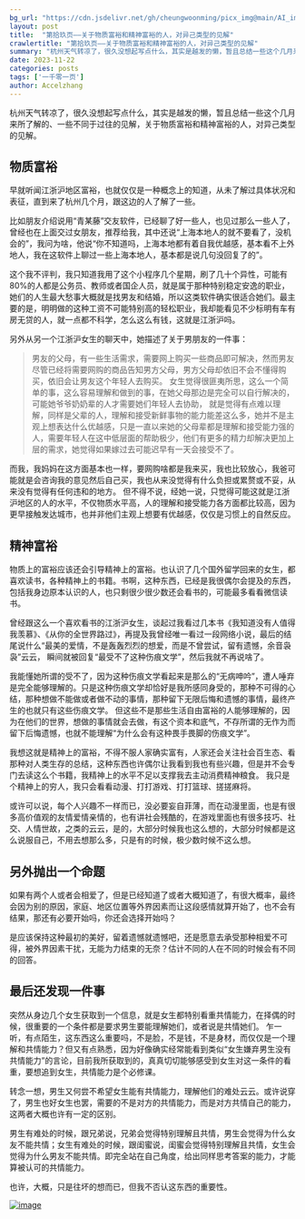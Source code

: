```yaml
---
bg_url: "https://cdn.jsdelivr.net/gh/cheungwoonming/picx_img@main/AI_img/AI-image-025.jpg"
layout: post
title:  "第拾玖页——关于物质富裕和精神富裕的人，对异己类型的见解"
crawlertitle: "第拾玖页——关于物质富裕和精神富裕的人，对异己类型的见解"
summary: "杭州天气转凉了，很久没想起写点什么，其实是越发的懒，暂且总结一些这个几月来所了解的、一些不同于过往的见解，关于物质富裕和精神富裕的人，对异己类型的见解..."
date: 2023-11-22
categories: posts
tags: ['一千零一页']
author: Accelzhang
---
```


杭州天气转凉了，很久没想起写点什么，其实是越发的懒，暂且总结一些这个几月来所了解的、一些不同于过往的见解，关于物质富裕和精神富裕的人，对异己类型的见解。

## 物质富裕

早就听闻江浙沪地区富裕，也就仅仅是一种概念上的知道，从未了解过具体状况和表征，直到来了杭州几个月，跟这边的人了解了一些。

比如朋友介绍说用“青某藤”交友软件，已经聊了好一些人，也见过那么一些人了，曾经也在上面交过女朋友，推荐给我，其中还说“上海本地人的就不要看了，没机会的”，我问为啥，他说“你不知道吗，上海本地都有着自我优越感，基本看不上外地人，我在这软件上聊过一些上海本地人，基本都是说几句没回复了的”。

这个我不评判，我只知道我用了这个小程序几个星期，刷了几十个异性，可能有80%的人都是公务员、教师或者国企人员，就是属于那种特别稳定安逸的职业，她们的人生最大愁事大概就是找男友和结婚，所以这类软件确实很适合她们。最主要的是，明明做的这种工资不可能特别高的轻松职业，我却能看见不少标明有车有房无贷的人，就一点都不科学，怎么这么有钱，这就是江浙沪吗。

另外从另一个江浙沪女生的聊天中，她描述了关于男朋友的一件事：
> 男友的父母，有一些生活需求，需要网上购买一些商品即可解决，然而男友尽管已经将需要网购的商品告知男方父母，男方父母却依旧不会不懂得购买，依旧会让男友这个年轻人去购买。
> 女生觉得很匪夷所思，这么一个简单的事，这么容易理解和做到的事，在她父母那边是完全可以自行解决的，可能她爷爷奶奶辈的人才需要她们年轻人去协助，
> 就是觉得有点难以理解，同样是父辈的人，理解和接受新鲜事物的能力能差这么多，她并不是主观上想表达什么优越感，只是一直以来她的父母辈都是理解和接受能力强的人，需要年轻人在这中低层面的帮助极少，他们有更多的精力却解决更加上层的需求，她觉得如果嫁过去可能迟早有一天会接受不了。

而我，我妈妈在这方面基本也一样，要网购啥都是我来买，我也比较放心，我爸可能就是会咨询我的意见然后自己买，我也从来没觉得有什么负担或累赘或不妥，从来没有觉得有任何违和的地方。
但不得不说，经她一说，只觉得可能这就是江浙沪地区的人的水平，不仅物质水平高，人的理解和接受能力各方面都比较高，因为更早接触发达城市，也并非他们主观上想要有优越感，仅仅是习惯上的自然反应。

## 精神富裕

物质上的富裕应该还会引导精神上的富裕。也认识了几个国外留学回来的女生，都喜欢读书，各种精神上的书籍。书啊，这种东西，已经是我很偶尔会提及的东西，包括我身边原本认识的人，也只剩很少很少数还会看书的，可能最多看看微信读书。

曾经跟这么一个喜欢看书的江浙沪女生，谈起过我看过几本书《我知道没有人值得我羡慕》、《从你的全世界路过》，再提及我曾经唯一看过一段网络小说，最后的结尾说什么“最美的爱情，不是轰轰烈烈的想爱，而是不曾尝试，留有遗憾，余音袅袅”云云，
瞬间就被回复“最受不了这种伤痕文学”，然后我就不再说啥了。

我能懂她所谓的受不了，因为这种伤痕文学看起来是那么的“无病呻吟”，遭人唾弃是完全能够理解的。只是这种伤痕文学却恰好是我所感同身受的，那种不可得的心结，那种想做不能做或者做不动的事情，那种留下无限后悔和遗憾的事情，最终产生的也就只有这些伤痕文学。
但这些不是那些生活自由富裕的人能够理解的，因为在他们的世界，想做的事情就会去做，有这个资本和底气，不存所谓的无作为而留下后悔遗憾，也就不能理解“为什么会有这种畏手畏脚的伤痕文学”。

我想这就是精神上的富裕，不得不服人家确实富有，人家还会关注社会百生态、看那种对人类生存的总结，这种东西也许偶尔让我看到我也有些兴趣，但是并不会专门去读这么个书籍，我精神上的水平不足以支撑我去主动消费精神粮食。
我只是个精神上的穷人，我只会看看动漫、打打游戏、打打篮球、搓搓麻将。

或许可以说，每个人兴趣不一样而已，没必要妄自菲薄，而在动漫里面，也是有很多高价值观的友情爱情亲情的，也有讲社会残酷的，在游戏里面也有很多技巧、社交、人情世故，之类的云云，是的，大部分时候我也这么想的，大部分时候都是这么说服自己，不用去想那么多，只是有的时候，极少数时候不这么想。

## 另外抛出一个命题
如果有两个人或者会相爱了，但是已经知道了或者大概知道了，有很大概率，最终会因为别的原因，家庭、地区位置等外界因素而让这段感情就算开始了，也不会有结果，那还有必要开始吗，你还会选择开始吗？

是应该保持这种最初的美好，留着遗憾就遗憾吧，还是愿意去承受那种相爱不可得，被外界因素干扰，无能为力结束的无奈？估计不同的人在不同的时候会有不同的回答。

## 最后还发现一件事
突然从身边几个女生获取到一个信息，就是女生都特别看重共情能力，在择偶的时候，很重要的一个条件都是要求男生要能理解她们，或者说是共情她们。
乍一听，有点陌生，这东西这么重要吗，不是脸，不是钱，不是身材，而仅仅是一个理解和共情能力？但又有点熟悉，因为好像确实经常能看到类似“女生嫌弃男生没有共情能力”的言论，目前我所获取到的，真真切切能够感受到女生对这一条件的看重，要想追到女生，共情能力是个必修课。

转念一想，男生又何尝不希望女生能有共情能力，理解他们的难处云云。或许说穿了，男生也好女生也罢，需要的不是对方的共情能力，而是对方共情自己的能力，这两者大概也许有一定的区别。

男生有难处的时候，跟兄弟说，兄弟会觉得特别理解且共情，男生会觉得为什么女友不能共情；女生有难处的时候，跟闺蜜说，闺蜜会觉得特别理解且共情，女生会觉得为什么男友不能共情。即完全站在自己角度，给出同样思考答案的能力，才能算被认可的共情能力。

也许，大概，只是往坏的想而已，但我不否认这东西的重要性。

[![image](https://cdn.jsdelivr.net/gh/cheungwoonming/picx_img@main/AI_img/AI-image-025.jpg)](https://cdn.jsdelivr.net/gh/cheungwoonming/picx_img@main/AI_img/AI-image-025.jpg)
